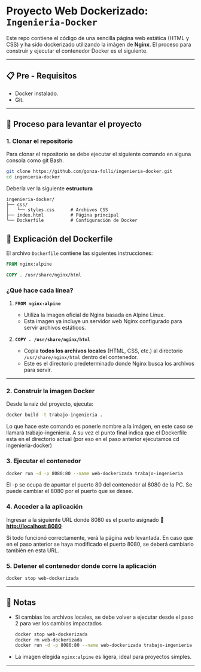 # **Proyecto Web Dockerizado: `Ingenieria-Docker`**

Este repo contiene el código de una sencilla página web estática (HTML y CSS) y ha sido dockerizado utilizando la imágen de **Nginx**. El proceso para construir y ejecutar el contenedor Docker es el siguiente.

---

## **📋 Pre - Requisitos**
- Docker instalado.
- Git.

---

## **🚀 Proceso para levantar el proyecto**

### **1. Clonar el repositorio**
Para clonar el repositorio se debe ejecutar el siguiente comando en alguna consola como git Bash.
```bash
git clone https://github.com/gonza-folli/ingenieria-docker.git
cd ingenieria-docker
```
Debería ver la siguiente **estructura**
```
ingenieria-docker/
├── css/
│   └── styles.css      # Archivos CSS
├── index.html          # Página principal
└── Dockerfile          # Configuración de Docker
```

## **🐳 Explicación del Dockerfile**
El archivo `Dockerfile` contiene las siguientes instrucciones:

```dockerfile
FROM nginx:alpine

COPY . /usr/share/nginx/html
```

### **¿Qué hace cada línea?**
1. **`FROM nginx:alpine`**  
   - Utiliza la imagen oficial de Nginx basada en Alpine Linux.
   - Esta imagen ya incluye un servidor web Nginx configurado para servir archivos estáticos.

2. **`COPY . /usr/share/nginx/html`**  
   - Copia **todos los archivos locales** (HTML, CSS, etc.) al directorio `/usr/share/nginx/html` dentro del contenedor.
   - Este es el directorio predeterminado donde Nginx busca los archivos para servir.

---

### **2. Construir la imagen Docker**
Desde la raíz del proyecto, ejecuta:
```bash
docker build -t trabajo-ingenieria .
```
Lo que hace este comando es ponerle nombre a la imágen, en este caso se llamará trabajo-ingenieria. A su vez el punto final indica que el Dockerfile esta en el directorio actual (por eso en el paso anterior ejecutamos cd ingenieria-docker)


### **3. Ejecutar el contenedor**
```bash
docker run -d -p 8080:80 --name web-dockerizada trabajo-ingenieria
```

El -p se ocupa de apuntar el puerto 80 del contenedor al 8080 de la PC. Se puede cambiar el 8080 por el puerto que se desee.

### **4. Acceder a la aplicación**
Ingresar a la siguiente URL donde 8080 es el puerto asignado
🔗 **[http://localhost:8080](http://localhost:8080)**  

Si todo funcionó correctamente, verá la página web levantada. En caso que en el paso anterior se haya modificado el puerto 8080, se deberá cambiarlo también en esta URL.

### **5. Detener el contenedor donde corre la aplicación**
```bash
docker stop web-dockerizada
```

---

## **📌 Notas**
- Si cambias los archivos locales, se debe volver a ejecutar desde el paso 2 para ver los cambios impactados
   ```bash
   docker stop web-dockerizada
   docker rm web-dockerizada
   docker run -d -p 8080:80 --name web-dockerizada trabajo-ingenieria
   ```
 - La imagen elegida `nginx:alpine` es ligera, ideal para proyectos simples.

---